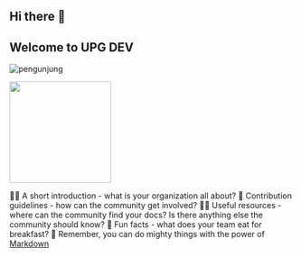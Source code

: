 ## Hi there 👋
## Welcome to UPG DEV

![pengunjung](https://visitor-badge.glitch.me/badge?page_id=page.id)

<img height="180em" src=" https://github-readme-stats.vercel.app/api?UPG-DEV-APPLICATION=Gapur&show_icons=true&hide_border=true&&count_private=true&include_all_commits=true " />

🙋‍♀️ A short introduction - what is your organization all about?
🌈 Contribution guidelines - how can the community get involved?
👩‍💻 Useful resources - where can the community find your docs? Is there anything else the community should know?
🍿 Fun facts - what does your team eat for breakfast?
🧙 Remember, you can do mighty things with the power of [Markdown](https://docs.github.com/github/writing-on-github/getting-started-with-writing-and-formatting-on-github/basic-writing-and-formatting-syntax)

